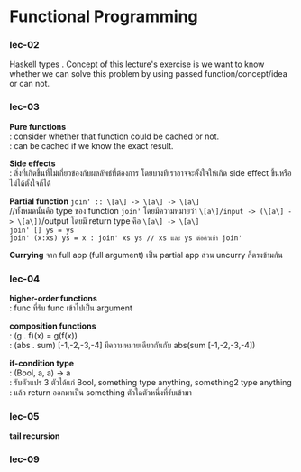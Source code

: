 # Functional Programming
### lec-02
Haskell types
.
Concept of this lecture's exercise is we want to know whether we can solve this problem
by using passed function/concept/idea or can not.
### lec-03
<b>Pure functions</b>
<br>: consider whether that function could be cached or not.
<br>: can be cached if we know the exact result.

<b>Side effects</b>
<br>: สิ่งที่เกิดขึ้นที่ไม่เกี่ยวข้องกับผลลัพธ์ที่ต้องการ โดยบางทีเราอาจจะตั้งใจให้เกิด side effect ขึ้นหรือไม่ได้ตั้งใจก็ได้

<b>Partial function</b>
`join' :: \[a\] -> \[a\] -> \[a\]` 
<br>//ทั้งหมดนั้นคือ type ของ function `join'`
โดยมีความหมายว่า `\[a\]/input -> (\[a\] -> \[a\])`/output โดยมี return type คือ `\[a\] -> \[a\]`
<br>`join' [] ys = ys`
<br>`join' (x:xs) ys = x : join' xs ys // xs และ ys ต่อคิวเข้า join'`

<b>Currying</b>
จาก full app (full argument) เป็น partial app ส่วน uncurry ก็ตรงข้ามกัน

### lec-04
<b>higher-order functions</b>
<br>: func ที่รับ func เข้าไปเป็น argument

<b>composition functions</b>
<br>: (g . f)(x) = g(f(x))
<br>: (abs . sum) [-1,-2,-3,-4] มีความหมายเดียวกันกับ abs(sum [-1,-2,-3,-4])

<b>if-condition type</b>
<br>: (Bool, a, a) -> a
<br>: รับตัวแปร 3 ตัวได้แก่ Bool, something type anything, something2 type anything
<br>: แล้ว return ออกมาเป็น something ตัวใดตัวหนึ่งที่รับเข้ามา

### lec-05
<b>tail recursion</b>

### lec-09
